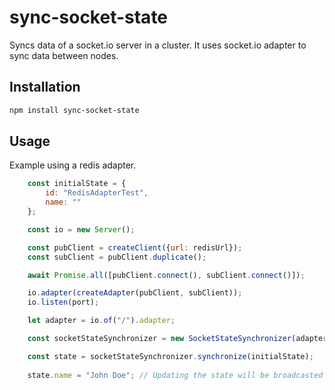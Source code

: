 # sync-socket-state

Syncs data of a socket.io server in a cluster.
It uses socket.io adapter to sync data between nodes.

## Installation

```bash
npm install sync-socket-state
```

## Usage

Example using a redis adapter.

```js
    const initialState = {
        id: "RedisAdapterTest",
        name: ""
    };

    const io = new Server();

    const pubClient = createClient({url: redisUrl});
    const subClient = pubClient.duplicate();

    await Promise.all([pubClient.connect(), subClient.connect()]);

    io.adapter(createAdapter(pubClient, subClient));
    io.listen(port);

    let adapter = io.of("/").adapter;

    const socketStateSynchronizer = new SocketStateSynchronizer(adapter);

    const state = socketStateSynchronizer.synchronize(initialState);
    
    state.name = "John Doe"; // Updating the state will be broadcasted to all socket.io servers through the adapter.
```
